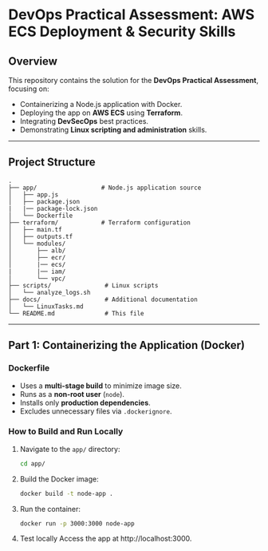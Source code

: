 # DevOps Practical Assessment: AWS ECS Deployment & Security Skills

## **Overview**
This repository contains the solution for the **DevOps Practical Assessment**, focusing on:
- Containerizing a Node.js application with Docker.
- Deploying the app on **AWS ECS** using **Terraform**.
- Integrating **DevSecOps** best practices.
- Demonstrating **Linux scripting and administration** skills.

---

## **Project Structure**
```
.
├── app/                  # Node.js application source
│   ├── app.js
│   ├── package.json
|   |── package-lock.json
│   └── Dockerfile
├── terraform/            # Terraform configuration
│   ├── main.tf
│   ├── outputs.tf
│   └── modules/
│       ├── alb/
│       ├── ecr/
│       |── ecs/
|       |── iam/
│       └── vpc/
├── scripts/               # Linux scripts
│   └── analyze_logs.sh
├── docs/                  # Additional documentation
│   └── LinuxTasks.md
└── README.md              # This file
```

---

## **Part 1: Containerizing the Application (Docker)**

### **Dockerfile**
- Uses a **multi-stage build** to minimize image size.
- Runs as a **non-root user** (`node`).
- Installs only **production dependencies**.
- Excludes unnecessary files via `.dockerignore`.

### **How to Build and Run Locally**
1. Navigate to the `app/` directory:
   ```bash
   cd app/

2. Build the Docker image:
    ```bash
    docker build -t node-app .

3. Run the container:
    ```bash
    docker run -p 3000:3000 node-app

4. Test locally Access the app at http://localhost:3000.
